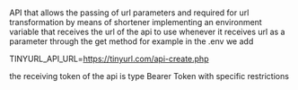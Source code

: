 
#####
API that allows the passing of url parameters and required for url transformation by means of shortener
implementing an environment variable that receives the url of the api to use whenever it receives url as a parameter through the get method
for example in the .env we add

TINYURL_API_URL=https://tinyurl.com/api-create.php

the receiving token of the api is type Bearer Token with specific restrictions
#####
